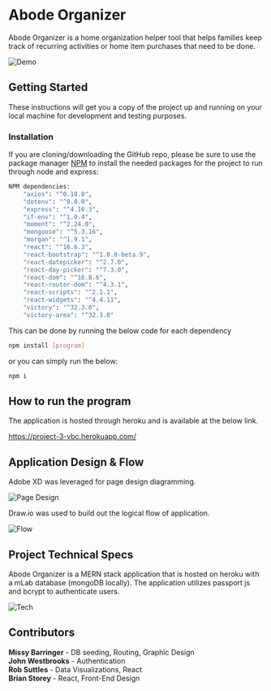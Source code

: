 # Abode Organizer

Abode Organizer is a home organization helper tool that helps families keep track of recurring activities or home item purchases that need to be done.

![Demo](./client/public/images/homepage-demo.gif)

## Getting Started

These instructions will get you a copy of the project up and running on your local machine for development and testing purposes.

### Installation

If you are cloning/downloading the GitHub repo, please be sure to use the package manager [NPM](https://www.npmjs.com/) to install the needed packages for the project to run through node and express:

```bash
NPM dependencies:
    "axios": "^0.18.0",
    "dotenv": "^8.0.0",
    "express": "^4.16.3",
    "if-env": "^1.0.4",
    "moment": "^2.24.0",
    "mongoose": "^5.3.16",
    "morgan": "^1.9.1",
    "react": "^16.6.3",
    "react-bootstrap": "^1.0.0-beta.9",    
    "react-datepicker": "^2.7.0",
    "react-day-picker": "^7.3.0",
    "react-dom": "^16.8.6",
    "react-router-dom": "^4.3.1",
    "react-scripts": "^2.1.1",
    "react-widgets": "^4.4.11",
    "victory": "^32.3.0",
    "victory-area": "^32.3.0"
```
This can be done by running the below code for each dependency

```bash
npm install [program]
```

or you can simply run the below:

```bash
npm i
```

## How to run the program

The application is hosted through heroku and is available at the below link.

https://project-3-vbc.herokuapp.com/

## Application Design & Flow

Adobe XD was leveraged for page design diagramming.

![Page Design](./client/public/images/page-flow.png)

Draw.io was used to build out the logical flow of application.

![Flow](./client/public/images/Project3-AppFlow.png)

## Project Technical Specs

Abode Organizer is a MERN stack application that is hosted on heroku with a mLab database (mongoDB locally).  The application utilizes passport js and bcrypt to authenticate users.

![Tech](./client/public/images/tech.png)

## Contributors
**Missy Barringer** - DB seeding, Routing, Graphic Design \
**John Westbrooks** - Authentication \
**Rob Suttles** - Data Visualizations, React \
**Brian Storey** - React, Front-End Design
